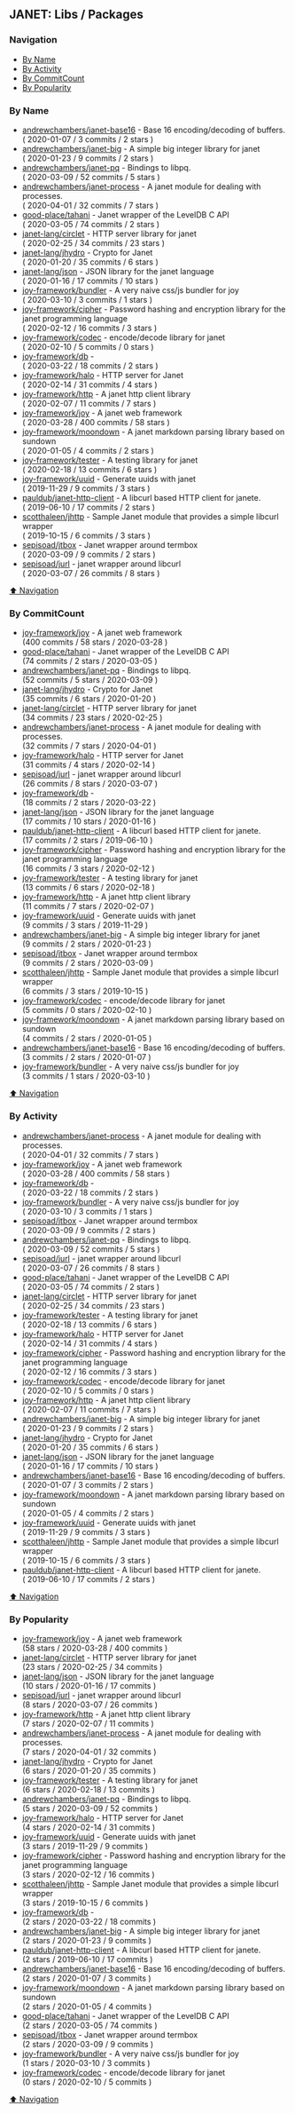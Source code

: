 ## JANET: Libs / Packages


### Navigation

- [By Name](#by-name)
- [By Activity](#by-activity)
- [By CommitCount](#by-commitcount)
- [By Popularity](#by-popularity)

### By Name
<!-- PROJECTS_LIST -->
- [andrewchambers/janet-base16](https://github.com/andrewchambers/janet-base16) - Base 16 encoding/decoding of buffers. <br/> ( 2020-01-07 / 3 commits / 2 stars )
- [andrewchambers/janet-big](https://github.com/andrewchambers/janet-big) - A simple big integer library for janet <br/> ( 2020-01-23 / 9 commits / 2 stars )
- [andrewchambers/janet-pq](https://github.com/andrewchambers/janet-pq) - Bindings to libpq. <br/> ( 2020-03-09 / 52 commits / 5 stars )
- [andrewchambers/janet-process](https://github.com/andrewchambers/janet-process) - A janet module for dealing with processes. <br/> ( 2020-04-01 / 32 commits / 7 stars )
- [good-place/tahani](https://github.com/good-place/tahani) - Janet wrapper of the LevelDB C API <br/> ( 2020-03-05 / 74 commits / 2 stars )
- [janet-lang/circlet](https://github.com/janet-lang/circlet) - HTTP server library for janet <br/> ( 2020-02-25 / 34 commits / 23 stars )
- [janet-lang/jhydro](https://github.com/janet-lang/jhydro) - Crypto for Janet <br/> ( 2020-01-20 / 35 commits / 6 stars )
- [janet-lang/json](https://github.com/janet-lang/json) - JSON library for the janet language <br/> ( 2020-01-16 / 17 commits / 10 stars )
- [joy-framework/bundler](https://github.com/joy-framework/bundler) - A very naive css/js bundler for joy <br/> ( 2020-03-10 / 3 commits / 1 stars )
- [joy-framework/cipher](https://github.com/joy-framework/cipher) - Password hashing and encryption library for the janet programming language <br/> ( 2020-02-12 / 16 commits / 3 stars )
- [joy-framework/codec](https://github.com/joy-framework/codec) - encode/decode library for janet <br/> ( 2020-02-10 / 5 commits / 0 stars )
- [joy-framework/db](https://github.com/joy-framework/db) -  <br/> ( 2020-03-22 / 18 commits / 2 stars )
- [joy-framework/halo](https://github.com/joy-framework/halo) - HTTP server for Janet <br/> ( 2020-02-14 / 31 commits / 4 stars )
- [joy-framework/http](https://github.com/joy-framework/http) - A janet http client library <br/> ( 2020-02-07 / 11 commits / 7 stars )
- [joy-framework/joy](https://github.com/joy-framework/joy) - A janet web framework <br/> ( 2020-03-28 / 400 commits / 58 stars )
- [joy-framework/moondown](https://github.com/joy-framework/moondown) - A janet markdown parsing library based on sundown <br/> ( 2020-01-05 / 4 commits / 2 stars )
- [joy-framework/tester](https://github.com/joy-framework/tester) - A testing library for janet <br/> ( 2020-02-18 / 13 commits / 6 stars )
- [joy-framework/uuid](https://github.com/joy-framework/uuid) - Generate uuids with janet <br/> ( 2019-11-29 / 9 commits / 3 stars )
- [pauldub/janet-http-client](https://github.com/pauldub/janet-http-client) - A libcurl based HTTP client for janete. <br/> ( 2019-06-10 / 17 commits / 2 stars )
- [scotthaleen/jhttp](https://github.com/scotthaleen/jhttp) - Sample Janet module that provides a simple libcurl wrapper <br/> ( 2019-10-15 / 6 commits / 3 stars )
- [sepisoad/jtbox](https://github.com/sepisoad/jtbox) - Janet wrapper around termbox <br/> ( 2020-03-09 / 9 commits / 2 stars )
- [sepisoad/jurl](https://github.com/sepisoad/jurl) - janet wrapper around libcurl <br/> ( 2020-03-07 / 26 commits / 8 stars )
<!-- /PROJECTS_LIST -->

[⬆ Navigation](#navigation)

### By CommitCount
<!-- COMMITCOUNT_LIST -->
- [joy-framework/joy](https://github.com/joy-framework/joy) - A janet web framework <br/> (400 commits / 58 stars / 2020-03-28 )
- [good-place/tahani](https://github.com/good-place/tahani) - Janet wrapper of the LevelDB C API <br/> (74 commits / 2 stars / 2020-03-05 )
- [andrewchambers/janet-pq](https://github.com/andrewchambers/janet-pq) - Bindings to libpq. <br/> (52 commits / 5 stars / 2020-03-09 )
- [janet-lang/jhydro](https://github.com/janet-lang/jhydro) - Crypto for Janet <br/> (35 commits / 6 stars / 2020-01-20 )
- [janet-lang/circlet](https://github.com/janet-lang/circlet) - HTTP server library for janet <br/> (34 commits / 23 stars / 2020-02-25 )
- [andrewchambers/janet-process](https://github.com/andrewchambers/janet-process) - A janet module for dealing with processes. <br/> (32 commits / 7 stars / 2020-04-01 )
- [joy-framework/halo](https://github.com/joy-framework/halo) - HTTP server for Janet <br/> (31 commits / 4 stars / 2020-02-14 )
- [sepisoad/jurl](https://github.com/sepisoad/jurl) - janet wrapper around libcurl <br/> (26 commits / 8 stars / 2020-03-07 )
- [joy-framework/db](https://github.com/joy-framework/db) -  <br/> (18 commits / 2 stars / 2020-03-22 )
- [janet-lang/json](https://github.com/janet-lang/json) - JSON library for the janet language <br/> (17 commits / 10 stars / 2020-01-16 )
- [pauldub/janet-http-client](https://github.com/pauldub/janet-http-client) - A libcurl based HTTP client for janete. <br/> (17 commits / 2 stars / 2019-06-10 )
- [joy-framework/cipher](https://github.com/joy-framework/cipher) - Password hashing and encryption library for the janet programming language <br/> (16 commits / 3 stars / 2020-02-12 )
- [joy-framework/tester](https://github.com/joy-framework/tester) - A testing library for janet <br/> (13 commits / 6 stars / 2020-02-18 )
- [joy-framework/http](https://github.com/joy-framework/http) - A janet http client library <br/> (11 commits / 7 stars / 2020-02-07 )
- [joy-framework/uuid](https://github.com/joy-framework/uuid) - Generate uuids with janet <br/> (9 commits / 3 stars / 2019-11-29 )
- [andrewchambers/janet-big](https://github.com/andrewchambers/janet-big) - A simple big integer library for janet <br/> (9 commits / 2 stars / 2020-01-23 )
- [sepisoad/jtbox](https://github.com/sepisoad/jtbox) - Janet wrapper around termbox <br/> (9 commits / 2 stars / 2020-03-09 )
- [scotthaleen/jhttp](https://github.com/scotthaleen/jhttp) - Sample Janet module that provides a simple libcurl wrapper <br/> (6 commits / 3 stars / 2019-10-15 )
- [joy-framework/codec](https://github.com/joy-framework/codec) - encode/decode library for janet <br/> (5 commits / 0 stars / 2020-02-10 )
- [joy-framework/moondown](https://github.com/joy-framework/moondown) - A janet markdown parsing library based on sundown <br/> (4 commits / 2 stars / 2020-01-05 )
- [andrewchambers/janet-base16](https://github.com/andrewchambers/janet-base16) - Base 16 encoding/decoding of buffers. <br/> (3 commits / 2 stars / 2020-01-07 )
- [joy-framework/bundler](https://github.com/joy-framework/bundler) - A very naive css/js bundler for joy <br/> (3 commits / 1 stars / 2020-03-10 )
<!-- /COMMITCOUNT_LIST -->
[⬆ Navigation](#navigation)

### By Activity
<!-- ACTIVITY_LIST -->
- [andrewchambers/janet-process](https://github.com/andrewchambers/janet-process) - A janet module for dealing with processes. <br/> ( 2020-04-01 / 32 commits / 7 stars )
- [joy-framework/joy](https://github.com/joy-framework/joy) - A janet web framework <br/> ( 2020-03-28 / 400 commits / 58 stars )
- [joy-framework/db](https://github.com/joy-framework/db) -  <br/> ( 2020-03-22 / 18 commits / 2 stars )
- [joy-framework/bundler](https://github.com/joy-framework/bundler) - A very naive css/js bundler for joy <br/> ( 2020-03-10 / 3 commits / 1 stars )
- [sepisoad/jtbox](https://github.com/sepisoad/jtbox) - Janet wrapper around termbox <br/> ( 2020-03-09 / 9 commits / 2 stars )
- [andrewchambers/janet-pq](https://github.com/andrewchambers/janet-pq) - Bindings to libpq. <br/> ( 2020-03-09 / 52 commits / 5 stars )
- [sepisoad/jurl](https://github.com/sepisoad/jurl) - janet wrapper around libcurl <br/> ( 2020-03-07 / 26 commits / 8 stars )
- [good-place/tahani](https://github.com/good-place/tahani) - Janet wrapper of the LevelDB C API <br/> ( 2020-03-05 / 74 commits / 2 stars )
- [janet-lang/circlet](https://github.com/janet-lang/circlet) - HTTP server library for janet <br/> ( 2020-02-25 / 34 commits / 23 stars )
- [joy-framework/tester](https://github.com/joy-framework/tester) - A testing library for janet <br/> ( 2020-02-18 / 13 commits / 6 stars )
- [joy-framework/halo](https://github.com/joy-framework/halo) - HTTP server for Janet <br/> ( 2020-02-14 / 31 commits / 4 stars )
- [joy-framework/cipher](https://github.com/joy-framework/cipher) - Password hashing and encryption library for the janet programming language <br/> ( 2020-02-12 / 16 commits / 3 stars )
- [joy-framework/codec](https://github.com/joy-framework/codec) - encode/decode library for janet <br/> ( 2020-02-10 / 5 commits / 0 stars )
- [joy-framework/http](https://github.com/joy-framework/http) - A janet http client library <br/> ( 2020-02-07 / 11 commits / 7 stars )
- [andrewchambers/janet-big](https://github.com/andrewchambers/janet-big) - A simple big integer library for janet <br/> ( 2020-01-23 / 9 commits / 2 stars )
- [janet-lang/jhydro](https://github.com/janet-lang/jhydro) - Crypto for Janet <br/> ( 2020-01-20 / 35 commits / 6 stars )
- [janet-lang/json](https://github.com/janet-lang/json) - JSON library for the janet language <br/> ( 2020-01-16 / 17 commits / 10 stars )
- [andrewchambers/janet-base16](https://github.com/andrewchambers/janet-base16) - Base 16 encoding/decoding of buffers. <br/> ( 2020-01-07 / 3 commits / 2 stars )
- [joy-framework/moondown](https://github.com/joy-framework/moondown) - A janet markdown parsing library based on sundown <br/> ( 2020-01-05 / 4 commits / 2 stars )
- [joy-framework/uuid](https://github.com/joy-framework/uuid) - Generate uuids with janet <br/> ( 2019-11-29 / 9 commits / 3 stars )
- [scotthaleen/jhttp](https://github.com/scotthaleen/jhttp) - Sample Janet module that provides a simple libcurl wrapper <br/> ( 2019-10-15 / 6 commits / 3 stars )
- [pauldub/janet-http-client](https://github.com/pauldub/janet-http-client) - A libcurl based HTTP client for janete. <br/> ( 2019-06-10 / 17 commits / 2 stars )
<!-- /ACTIVITY_LIST -->

[⬆ Navigation](#navigation)

### By Popularity
<!-- POPULARITY_LIST -->
- [joy-framework/joy](https://github.com/joy-framework/joy) - A janet web framework <br/> (58 stars / 2020-03-28 / 400 commits )
- [janet-lang/circlet](https://github.com/janet-lang/circlet) - HTTP server library for janet <br/> (23 stars / 2020-02-25 / 34 commits )
- [janet-lang/json](https://github.com/janet-lang/json) - JSON library for the janet language <br/> (10 stars / 2020-01-16 / 17 commits )
- [sepisoad/jurl](https://github.com/sepisoad/jurl) - janet wrapper around libcurl <br/> (8 stars / 2020-03-07 / 26 commits )
- [joy-framework/http](https://github.com/joy-framework/http) - A janet http client library <br/> (7 stars / 2020-02-07 / 11 commits )
- [andrewchambers/janet-process](https://github.com/andrewchambers/janet-process) - A janet module for dealing with processes. <br/> (7 stars / 2020-04-01 / 32 commits )
- [janet-lang/jhydro](https://github.com/janet-lang/jhydro) - Crypto for Janet <br/> (6 stars / 2020-01-20 / 35 commits )
- [joy-framework/tester](https://github.com/joy-framework/tester) - A testing library for janet <br/> (6 stars / 2020-02-18 / 13 commits )
- [andrewchambers/janet-pq](https://github.com/andrewchambers/janet-pq) - Bindings to libpq. <br/> (5 stars / 2020-03-09 / 52 commits )
- [joy-framework/halo](https://github.com/joy-framework/halo) - HTTP server for Janet <br/> (4 stars / 2020-02-14 / 31 commits )
- [joy-framework/uuid](https://github.com/joy-framework/uuid) - Generate uuids with janet <br/> (3 stars / 2019-11-29 / 9 commits )
- [joy-framework/cipher](https://github.com/joy-framework/cipher) - Password hashing and encryption library for the janet programming language <br/> (3 stars / 2020-02-12 / 16 commits )
- [scotthaleen/jhttp](https://github.com/scotthaleen/jhttp) - Sample Janet module that provides a simple libcurl wrapper <br/> (3 stars / 2019-10-15 / 6 commits )
- [joy-framework/db](https://github.com/joy-framework/db) -  <br/> (2 stars / 2020-03-22 / 18 commits )
- [andrewchambers/janet-big](https://github.com/andrewchambers/janet-big) - A simple big integer library for janet <br/> (2 stars / 2020-01-23 / 9 commits )
- [pauldub/janet-http-client](https://github.com/pauldub/janet-http-client) - A libcurl based HTTP client for janete. <br/> (2 stars / 2019-06-10 / 17 commits )
- [andrewchambers/janet-base16](https://github.com/andrewchambers/janet-base16) - Base 16 encoding/decoding of buffers. <br/> (2 stars / 2020-01-07 / 3 commits )
- [joy-framework/moondown](https://github.com/joy-framework/moondown) - A janet markdown parsing library based on sundown <br/> (2 stars / 2020-01-05 / 4 commits )
- [good-place/tahani](https://github.com/good-place/tahani) - Janet wrapper of the LevelDB C API <br/> (2 stars / 2020-03-05 / 74 commits )
- [sepisoad/jtbox](https://github.com/sepisoad/jtbox) - Janet wrapper around termbox <br/> (2 stars / 2020-03-09 / 9 commits )
- [joy-framework/bundler](https://github.com/joy-framework/bundler) - A very naive css/js bundler for joy <br/> (1 stars / 2020-03-10 / 3 commits )
- [joy-framework/codec](https://github.com/joy-framework/codec) - encode/decode library for janet <br/> (0 stars / 2020-02-10 / 5 commits )
<!-- /POPULARITY_LIST -->

[⬆ Navigation](#navigation)
